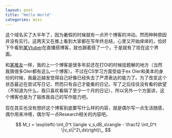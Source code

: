 ```yaml
---
layout: post
title: "Hello World"
categories: misc
---
```

这个域名买了大半年了，因为暑假的时候就有一点开个博客的冲动。然而种种原因并没有实行。这两天又在推上看到大家都在写年终总结，心里又开始痒痒的，恰好下午看到[某Vtuber](https://twitter.com/CyanNyan6)在直播搭博客，就也跟着搭了一个。于是就有了现在这个界面。

和[某推友](https://twitter.com/Labelray)一样，我的上一个博客是很多年前还在打OI的时候挂题解的地方（当然我猜很多OIer都有这么一个博客）。不过在CS学习方面受益于ex OIer和美本的身份的时候，我最近越发觉得自己好像已经失去了严肃表达的能力了。为了改变这个状态最近在尝试写日记，然而只有自己才能看的日记，写了之后往往没有看的欲望（不知道为什么，我只喜欢看隔了至少一个月的日记），所以另外一个方面讲，这个博客也是为了锻炼我自己的写作能力吧。

现在其实也没有想好这个博客到底要写什么样的内容，就是偶尔写一点生活随感，偶尔用来冲塔，偶尔写一点Research相关的内容吧。



$$
M_t = \exp\left(-\int_0^t \langle v_s,dB_s\rangle - \frac12 \int_0^t \|v_s\|^2\,ds\right)\,,
$$
